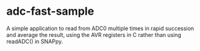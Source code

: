 # adc-fast-sample
A simple application to read from ADC0 multiple times in rapid succession and average the result, using the AVR registers in C rather than using readADC() in SNAPpy.
